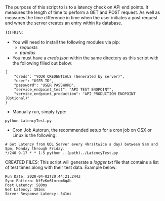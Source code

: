 The purpose of this script to is to a latency check on API end points.  It measures the length of time to perform a GET and POST request.
As well as measures the time difference in time when the user initiates a post request and when the server creates an entry within its database.  

TO RUN:
- You will need to install the following modules via pip:
  - *requests*
  - *pandas*
- You must have a *creds.json* within the same directory as this script with the following filled out below:
```
{
    "creds": "YOUR CREDENTIALS (Generated by server)",
    "user": "USER ID",
    "password": "USER PASSWORD",
    "service_endpoint_test": "API TEST ENDPOINT",
    "service_endpoint_production": "API PRODUCTION ENDPOINT (Optional)"
}
```
- Manually run, simply type:
```
python LatencyTest.py
```

- Cron Job Autorun, the recommended setup for a cron job on OSX or Linux is the following:
```
# Get Latency from UDL Server every 4hrs(twice a day) between 9am and 5pm, Monday through Friday.
*/240 9-17 * * 1-5 python ..(path)../LatencyTest.py
```

CREATED FILES: 
This script will generate a *logger.txt* file that contains a list of test times along with their test data.  Example below:
```
Run Date: 2020-04-02T20:44:21.244Z
Sync Pattern: NfFvKo6lmrem6qAh
Post Latency: 580ms
Get Latency: 185ms
Server Response Latency: 541ms
```